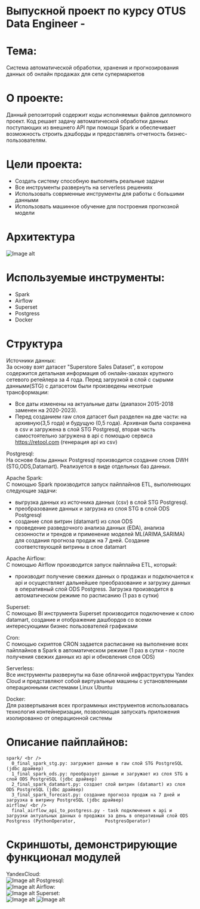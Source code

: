# Выпускной проект по курсу OTUS Data Engineer -
# Тема: 
Система автоматической обработки, хранения и прогнозирования данных об онлайн продажах для сети супермаркетов

# О проекте:
Данный репозиторий содержит коды исполняемых файлов дипломного проект.
Код решает задачу автоматической обработки данных поступающих из внешнего API при помощи Spark и обеспечивает возможность строить дэшборды и предоставлять отчетность бизнес-пользователям.

# Цели проекта:
  - Создать систему способную выполнять реальные задачи
  - Все инструменты развернуть на serverless решениях
  - Использовать соврменные инструменты для работы с большими данными 
  - Использовать машинное обучение для построения прогнозной модели

# Архитектура
![Image alt](https://github.com/elijahtp/OTUS-DE-Graduation-project/blob/b80b61abad1e90f9b7c9099143053ecc37028d76/scheme.png)

# Используемые инструменты: 
  - Spark
  - Airflow
  - Superset
  - Postgress
  - Docker

# Структура
Источники данных: <br />
  За основу взят датасет "Superstore Sales Dataset", в котором содержится детальная информация об онлайн-заказах крупного сетевого ретейлера за 4 года. Перед загрузкой в слой с сырыми данными(STG) с датасетом были произведены некотрые трансформации: 
- Все даты изменены на актуальные даты (диапазон 2015-2018 заменен на 2020-2023).
- Перед созданием raw слоя датасет был разделен на две части: на архивную(3,5 года) и будущую (0,5 года). Архивная была сохранена в csv и загружена в слой STG Postgresql, вторая часть самостоятельно загружена в api с помощью сервиса https://retool.com (генерация api из csv)

Postgresql: <br />
На основе базы данных Postgresql производится создание слоев DWH (STG,ODS,Datamart). Реализуется в виде отдельных баз данных.

Apache Spark: <br />
С помощью Spark производится запуск пайплайнов ETL, выполняющих следующие задачи:
  - выгрузка данных из источника данных (csv) в слой STG Postgresql.
  - преобразование данных и загрузка из слоя STG в слой ODS Postgresql
  - создание слоя витрин (datamart) из слоя ODS 
  - проведение разведочного анализа данных (EDA), анализа сезонности и трендов и применение моделей ML(ARIMA,SARIMA) для создания прогноза продаж на 7 дней. Создание соответствующей витрины в слое datamart

Apache Airflow: <br />
С помощью Airflow производится запуск пайплайна ETL, который:
  - производит получение свежих данных о продажах и подключается к api и осуществляет дальнейшее преобразование и загрузку данных в оперативный слой ODS Postgress. Загрузка производится в автоматическом режиме по расписанию (1 раз в сутки)  

Superset: <br />
С помощью BI инструмента Superset производится подключение к слою datamart, создание и отображение дашбордов со всеми интересующими бизнес пользователей графиками 

Cron: <br />
С помощью скриптов CRON задается расписание на выполнение всех пайплайнов в Spark в автоматическом режиме (1 раз в сутки - после получения свежих данных из api и обновления слоя ODS)

Serverless: <br />
Все инструменты развернуты на базе облачной инфраструктуры Yandex Cloud и представляют собой виртуальные машины с установленными операционными системами Linux Ubuntu

Docker: <br />
Для развертывания всех программных инструментов использовалась технология контейнеризации, позволяющая запускать приложения изолированно от операционной системы

# Описание пайплайнов: <br />
    spark/ <br />
      0_final_spark_stg.py: загружает данные в raw слой STG PostgreSQL (jdbc драйвер)
      1_final_spark_ods.py: преобразует данные и загружает из слоя STG в слой ODS PostgreSQL (jdbc драйвер)
      2_final_spark_datamart.py: cоздает слой витрин (datamart) из слоя ODS PostgreSQL (jdbc драйвер)
      3_final_spark_forecast.py: создание прогноза продаж на 7 дней и загрузка в витрину PostgreSQL (jdbc драйвер)
    airflow/ <br />
      final_airflow_api_to_postgress.py - task подключения к api и загрузки актуальных данных о продажах за день в оперативный слой ODS Postgress (PythonOperator,           PostgresOperator)
# Скриншоты, демонстрирующие функционал модулей
YandexCloud: <br />
![Image alt](https://github.com/elijahtp/OTUS-DE-Graduation-project/blob/90e941103932b70094987a8198f094995fd0ca10/Screenshots/yc.PNG)
Postgresql: <br />
![Image alt](https://github.com/elijahtp/OTUS-DE-Graduation-project/blob/90e941103932b70094987a8198f094995fd0ca10/Screenshots/postgresql.PNG)
Airflow: <br />
![Image alt](https://github.com/elijahtp/OTUS-DE-Graduation-project/blob/90e941103932b70094987a8198f094995fd0ca10/Screenshots/airflow.PNG)
Superset: <br />
![Image alt](https://github.com/elijahtp/OTUS-DE-Graduation-project/blob/90e941103932b70094987a8198f094995fd0ca10/Screenshots/superset1.PNG)
![Image alt](https://github.com/elijahtp/OTUS-DE-Graduation-project/blob/90e941103932b70094987a8198f094995fd0ca10/Screenshots/superset2.PNG)

